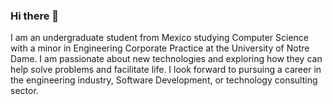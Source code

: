 ### Hi there 👋

I am an undergraduate student from Mexico studying Computer Science with a minor in Engineering Corporate Practice at the University of Notre Dame. I am passionate about new technologies and exploring how they can help solve problems and facilitate life. I look forward to pursuing a career in the engineering industry, Software Development, or technology consulting sector.

<!--
**mgzzb/mgzzb** is a ✨ _special_ ✨ repository because its `README.md` (this file) appears on your GitHub profile.

Here are some ideas to get you started:

- 🔭 I’m currently working on ...
- 🌱 I’m currently learning ...
- 👯 I’m looking to collaborate on ...
- 🤔 I’m looking for help with ...
- 💬 Ask me about ...
- 📫 How to reach me: ...
- 😄 Pronouns: ...
- ⚡ Fun fact: ...
-->
